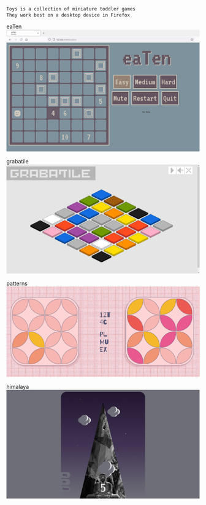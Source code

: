 ```
Toys is a collection of miniature toddler games
They work best on a desktop device in Firefox
```
eaTen
![alt text](info/eaten_demo.jpg?raw=true)

grabatile
![alt text](info/grabatile_demo.jpg?raw=true)

patterns
![alt text](info/patterns_demo.jpg?raw=true)

himalaya
![alt text](info/himalaya_demo.jpg?raw=true)